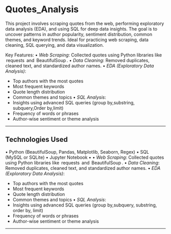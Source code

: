 # Quotes_Analysis
This project involves scraping quotes from the web, performing exploratory data analysis (EDA), and using SQL for deep data insights. The goal is to uncover patterns in author popularity, sentiment distribution, common themes, and keyword trends. Ideal for practicing web scraping, data cleaning, SQL querying, and data visualization.

Key Features:
•⁠  ⁠*Web Scraping*: Collected quotes using Python libraries like ⁠ requests ⁠ and ⁠ BeautifulSoup ⁠.
•⁠  ⁠*Data Cleaning*: Removed duplicates, cleaned text, and standardized author names.
•⁠  ⁠*EDA (Exploratory Data Analysis)*:
  - Top authors with the most quotes
  - Most frequent keywords
  - Quote length distribution
  - Common themes and topics
•⁠  ⁠*SQL Analysis*:
  - Insights using advanced SQL queries (group by,substring, subquery,Order by,limit)
  - Frequency of words or phrases
  - Author-wise sentiment or theme analysis

-------------------------

## Technologies Used

•⁠  ⁠Python (BeautifulSoup, Pandas, Matplotlib, Seaborn, Regex)
•⁠  ⁠SQL (MySQL or SQLite)
•⁠  ⁠Jupyter Notebook
•⁠  •⁠  ⁠*Web Scraping*: Collected quotes using Python libraries like ⁠ requests ⁠ and ⁠ BeautifulSoup ⁠.
•⁠  ⁠*Data Cleaning*: Removed duplicates, cleaned text, and standardized author names.
•⁠  ⁠*EDA (Exploratory Data Analysis)*:
  - Top authors with the most quotes
  - Most frequent keywords
  - Quote length distribution
  - Common themes and topics
•⁠  ⁠*SQL Analysis*:
  - Insights using advanced SQL queries (group by,subquery, substring, order by, limit)
  - Frequency of words or phrases
  - Author-wise sentiment or theme analysis

----------------------
